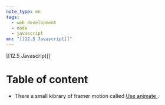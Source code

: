 ```yaml
---
note_type: mn
tags:
  - web_development
  - node
  - javascript
mn: "[[12.5 Javascript]]"
---
```

[[12.5 Javascript]]


# Table of content
- There a small kibrary of framer motion called [Use animate ](https://motion.dev/docs/react-use-animate). 